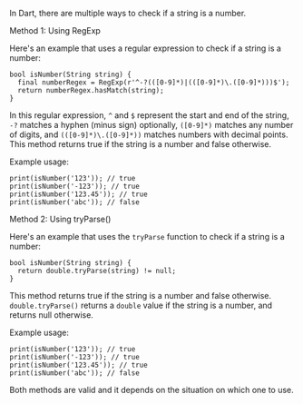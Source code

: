 In Dart, there are multiple ways to check if a string is a number. 

Method 1: Using RegExp

Here's an example that uses a regular expression to check if a string is a number:

```
bool isNumber(String string) {
  final numberRegex = RegExp(r'^-?(([0-9]*)|(([0-9]*)\.([0-9]*)))$');
  return numberRegex.hasMatch(string);
}
```

In this regular expression, `^` and `$` represent the start and end of the string, `-?` matches a hyphen (minus sign) optionally, `([0-9]*)` matches any number of digits, and `(([0-9]*)\.([0-9]*))` matches numbers with decimal points. This method returns true if the string is a number and false otherwise.

Example usage:
```
print(isNumber('123')); // true
print(isNumber('-123')); // true
print(isNumber('123.45')); // true
print(isNumber('abc')); // false
```

Method 2: Using tryParse()

Here's an example that uses the `tryParse` function to check if a string is a number:

```
bool isNumber(String string) {
  return double.tryParse(string) != null;
}
```

This method returns true if the string is a number and false otherwise. `double.tryParse()` returns a `double` value if the string is a number, and returns null otherwise.

Example usage:
```
print(isNumber('123')); // true
print(isNumber('-123')); // true
print(isNumber('123.45')); // true
print(isNumber('abc')); // false
```

Both methods are valid and it depends on the situation on which one to use.